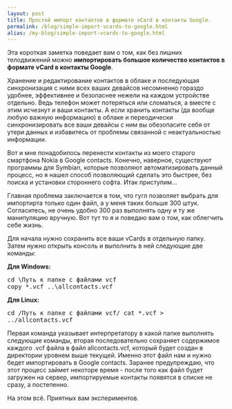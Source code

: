 ```yaml
---
layout: post
title: Простой импорт контактов в формате vCard в контакты Google.
permalink: /blog/simple-import-vcards-to-google.html
alias: /my-blog/simple-import-vcards-to-google.html
---
```

Эта короткая заметка поведает вам о том, как без лишних телодвижений можно **импортировать большое количество контактов в формате vCard в контакты Google**.

Хранение и редактирование контактов в облаке и последующая синхронизация с ними всех ваших девайсов несомненно гораздо удобнее, эффективнее и безопаснее нежели на каждом устройстве отдельно. Ведь телефон может потеряться или сломаться, а вместе с этим исчезнут и ваши контакты. А если хранить контакты (да вообще любую важную информацию) в облаке и переодически синхронизировать все ваши девайсы с ним вы обезопасите себя от утери данных и избавитесь от проблемы связанной с неактуальностью информации.

Вот и мне понадобилось перенести контакты из моего старого смартфона Nokia в Google contacts. Конечно, наверное, существуют программы для Symbian, которые позволяют автоматизировать данный процесс, но я нашел способ позволяющий сделать это быстрее, без поиска и установки стороннего софта. Итак приступим...
<!--more-->
Главная проблема заключается в том, что гугл позволяет выбрать для импортирта только один файл, а у меня таких больше 300 штук. Согласитесь, не очень удобно 300 раз выполнять одну и ту же манипуляцию вручную. Вот тут то я и поведаю вам о том, как облегчить себе жизнь.

Для начала нужно сохранить все ваши vCards в отдельную папку. Затем нужно открыть консоль и выполнить в ней следующие две команды:

**Для Windows:**

<kbd class="pre">cd \Путь к папке с файлами vcf\
copy *.vcf ..\allcontacts.vcf</kbd>

**Для Linux:**

<kbd class="pre">cd /Путь к папке с файлами vcf/
cat *.vcf > ../allcontacts.vcf</kbd>

Первая команда указывает интерпретатору в какой папке выполнять следующие команды, вторая последовательно сохраняет содержимое каждого .vcf файла в файл allcontacts.vcf, который будет создан в директории уровнем выше текущей. Именно этот файл нам и нужно бедет импортировать в Google contacts. Заранее предупреждаю, что этот процесс займет некоторе время - после того как файл будет загружен на сервер, импортируемые контакты появятся в списке не сразу, а постепенно.

На этом всё. Приятных вам экспериментов.
